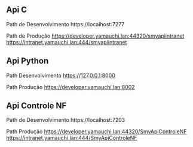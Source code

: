 ## Api C

Path de Desenvolvimento
https://localhost:7277

Path de Produção
https://developer.yamauchi.lan:44320/smyapiintranet
https://intranet.yamauchi.lan:444/smyapiintranet

## Api Python 

Path Desenvolvimento
https://127.0.0.1:8000

Path Produção
https://developer.yamauchi.lan:8002


## Api Controle NF

Path de Desenvolvimento
https://localhost:7203

Path Produção
https://developer.yamauchi.lan:44320/SmyApiControleNF
https://intranet.yamauchi.lan:444/SmyApiControleNF


